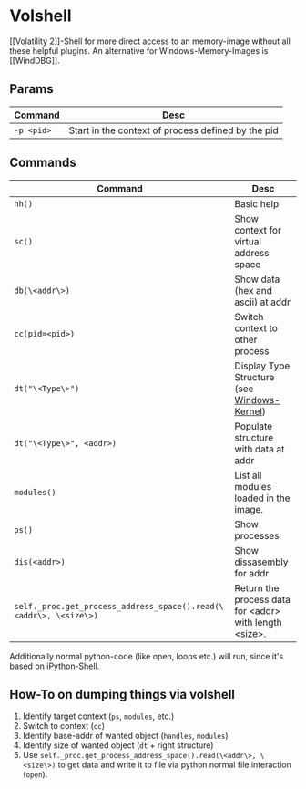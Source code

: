 # Volshell
[[Volatility 2]]-Shell for more direct access to an memory-image without all these helpful plugins. An alternative for Windows-Memory-Images is [[WindDBG]].

## Params
| Command  | Desc |
| ------------- | ------------- |
| `-p <pid>` | Start in the context of process defined by the pid |


## Commands
| Command  | Desc |
| ------------- | ------------- |
| `hh()` | Basic help |
| `sc()` | Show context for virtual address space |
| `db(\<addr\>)` | Show data (hex and ascii) at addr |
| `cc(pid=<pid>)` | Switch context to other process |
| `dt("\<Type\>")` | Display Type Structure (see [Windows-Kernel](Windows-Kernel))  |
| `dt("\<Type\>", <addr>)` | Populate structure with data at addr |
| `modules()` | List all modules loaded in the image. |
| `ps()` | Show processes |
| `dis(<addr>)` | Show dissasembly for addr |
| `self._proc.get_process_address_space().read(\<addr\>, \<size\>)` | Return the process data for \<addr\> with length \<size\>. |
  
Additionally normal python-code (like open, loops etc.) will run, since it's based on iPython-Shell.

## How-To on dumping things via volshell

1. Identify target context (`ps`, `modules`, etc.)
2. Switch to context (`cc`)
3. Identify base-addr of wanted object (`handles`, `modules`)
4. Identify size of wanted object (`dt` + right structure)
5. Use `self._proc.get_process_address_space().read(\<addr\>, \<size\>)` to get data and write it to file via python normal file interaction (`open`).